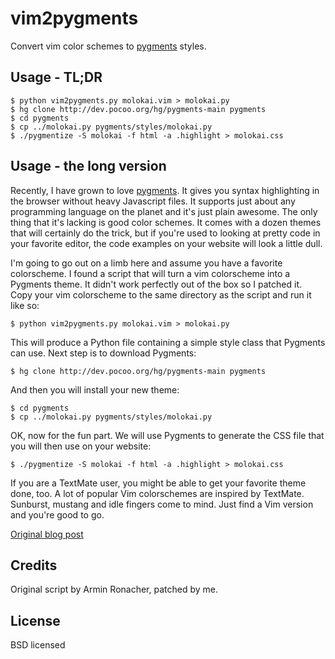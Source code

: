 vim2pygments
============

Convert vim color schemes to [pygments][pygments] styles.

Usage - TL;DR
-------------

    $ python vim2pygments.py molokai.vim > molokai.py
    $ hg clone http://dev.pocoo.org/hg/pygments-main pygments
    $ cd pygments
    $ cp ../molokai.py pygments/styles/molokai.py
    $ ./pygmentize -S molokai -f html -a .highlight > molokai.css

Usage - the long version
------------------------

Recently, I have grown to love [pygments][pygments].  It gives you syntax
highlighting in the browser without heavy Javascript files.  It supports just
about any programming language on the planet and it's just plain awesome.  The
only thing that it's lacking is good color schemes.  It comes with a dozen
themes that will certainly do the trick, but if you're used to looking at
pretty code in your favorite editor, the code examples on your website will
look a little dull.

I'm going to go out on a limb here and assume you have a favorite colorscheme.
I found a script that will turn a vim colorscheme into a Pygments theme.  It
didn't work perfectly out of the box so I patched it.  Copy your vim
colorscheme to the same directory as the script and run it like so:

    $ python vim2pygments.py molokai.vim > molokai.py

This will produce a Python file containing a simple style class that Pygments
can use. Next step is to download Pygments:

    $ hg clone http://dev.pocoo.org/hg/pygments-main pygments

And then you will install your new theme:

    $ cd pygments
    $ cp ../molokai.py pygments/styles/molokai.py

OK, now for the fun part. We will use Pygments to generate the CSS file that
you will then use on your website:

    $ ./pygmentize -S molokai -f html -a .highlight > molokai.css

If you are a TextMate user, you might be able to get your favorite theme done,
too. A lot of popular Vim colorschemes are inspired by TextMate. Sunburst,
mustang and idle fingers come to mind. Just find a Vim version and you're good
to go.

[Original blog post][post]

Credits
-------

Original script by Armin Ronacher, patched by me.

License
-------

BSD licensed

[pygments]: http://pygments.org/
[post]: http://honza.ca/2011/02/how-to-convert-vim-colorschemes-to-pygments-themes
